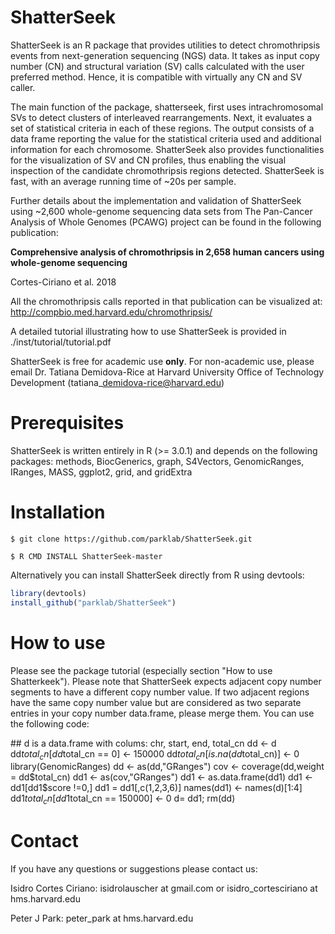 # ShatterSeek 

ShatterSeek is an R package that provides utilities to detect chromothripsis events from 
next-generation sequencing (NGS) data.
It takes as input copy number (CN) and structural variation (SV) calls calculated
with the user preferred method. 
Hence, it is compatible with virtually any CN and SV caller.

The main function of the package, shatterseek,
first uses intrachromosomal SVs to detect clusters of interleaved
rearrangements.
Next, it evaluates a set of statistical criteria in each of these regions.
The output consists of a data frame reporting the value for the statistical criteria used 
and additional information for each chromosome.
ShatterSeek also provides functionalities for the visualization of SV and CN profiles,
thus enabling the visual inspection of the candidate chromothripsis regions detected.
ShatterSeek is fast, with an average running time of ~20s per sample.


Further details about the implementation and validation of ShatterSeek
using ~2,600 whole-genome sequencing data sets from The Pan-Cancer Analysis of Whole Genomes (PCAWG) project
can be found in the following publication:

**Comprehensive analysis of chromothripsis in 2,658 human cancers using whole-genome sequencing**

Cortes-Ciriano et al. 2018

All the chromothripsis calls reported in that publication can be visualized at: http://compbio.med.harvard.edu/chromothripsis/

A detailed tutorial illustrating how to use ShatterSeek is provided in ./inst/tutorial/tutorial.pdf

ShatterSeek is free for academic use **only**. For non-academic use, please email Dr. Tatiana Demidova-Rice at Harvard University Office of Technology Development (tatiana\_demidova-rice@harvard.edu)

# Prerequisites

ShatterSeek is written entirely in R (>= 3.0.1) and depends on the following packages:
methods, BiocGenerics, graph, S4Vectors, GenomicRanges, IRanges, MASS, ggplot2, grid, and gridExtra

# Installation
`$ git clone https://github.com/parklab/ShatterSeek.git`

`$ R CMD INSTALL ShatterSeek-master`

Alternatively you can install ShatterSeek directly from R using devtools:
```R
library(devtools)
install_github("parklab/ShatterSeek")
```

# How to use
Please see the package tutorial (especially section "How to use Shatterkeek").
Please note that ShatterSeek expects adjacent copy number segments to have a different copy number value. 
If two adjacent regions have the same copy number value but are considered as two separate entries in your copy number
data.frame, please merge them. You can use the following code:

## d is a data.frame with colums: chr, start, end, total_cn
dd <- d 
dd$total_cn[dd$total_cn == 0] <- 150000
dd$total_cn[is.na(dd$total_cn)] <- 0
library(GenomicRanges)
dd <- as(dd,"GRanges")
cov <- coverage(dd,weight = dd$total_cn)
dd1 <- as(cov,"GRanges")
dd1 <- as.data.frame(dd1)
dd1 <- dd1[dd1$score !=0,]
dd1 = dd1[,c(1,2,3,6)]
names(dd1) <- names(d)[1:4]
dd1$total_cn[dd1$total_cn == 150000] <- 0
d= dd1; rm(dd)

# Contact
If you have any questions or suggestions please contact us:

Isidro Cortes Ciriano: isidrolauscher at gmail.com or isidro_cortesciriano at hms.harvard.edu

Peter J Park: peter_park at hms.harvard.edu


